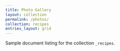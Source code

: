 ```yaml
---
title: Photo Gallery
layout: collection
permalink: /photos/
collection: recipes
entries_layout: grid
---
```


Sample document listing for the collection `_recipes`.
